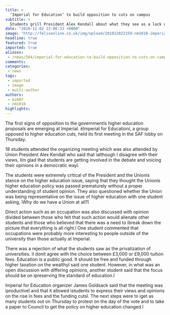 ```yaml
---
title: >
  ‘Imperial for Education’ to build opposition to cuts on campus
subtitle: >
  Students grill President Alex Kendall about what they see as a lack of representation in the Union
date: "2010-12-02 22:06:33 +0000"
image: "http://felixonline.co.uk/img/upload/201012022159-nm1010-imperial.jpg"
headline: true
featured: true
imported: true
aliases:
 - /news/504/imperial-for-education-to-build-opposition-to-cuts-on-campus
comments:
categories:
 - news
tags:
 - imported
 - image
 - multi-author
authors:
 - ks607
 - nm1010
highlights:
---
```


The first signs of opposition to the governmentís higher education proposals are emerging at Imperial. ëImperial for Educationí, a group opposed to higher education cuts, held its first meeting in the SAF lobby on Thursday.

18 students attended the organizing meeting which was also attended by Union President Alex Kendall who said that ìalthough I disagree with their views, Iím glad that students are getting involved in the debate and voicing their opinions in a democratic wayî.

The students were extremely critical of the President and the Unionís stance on the higher education issue, saying that they thought the Unionís higher education policy was passed prematurely without a proper understanding of student opinion. They also questioned whether the Union was being representative on the issue of higher education with one student asking, ìWhy do we have a Union at all?î

Direct action such as an occupation was also discussed with opinion divided between those who felt that such action would alienate other students and those who believed that there was a need to ìbreak down the picture that everything is all right.î One student commented that occupations were probably more interesting to people outside of the university than those actually at Imperial.

There was a rejection of what the students saw as the privatization of universities. ìI donít agree with the choice between £3,000 or £9,000 tuition fees. Education is a public good. It should be free and funded through higher taxation on the wealthyî said one student. However, in what was an open discussion with differing opinions, another student said that the focus should be on ìpreserving the standard of education.î

Imperial for Education organizer James Goldsack said that the meeting was ìproductiveî and that it allowed ìstudents to express their views and opinions on the rise in fees and the funding cutsî. The next steps were to ìget as many students out on Thursday to protest on the day of the vote and to take a paper to Council to get the policy on higher education changed.î
